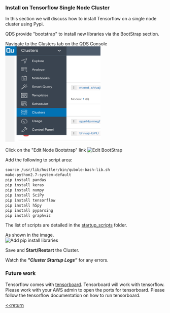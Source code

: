 ### Install on Tensorflow Single Node Cluster

In this section we will discuss how to install Tensorflow on a single node cluster using Pypi.

QDS provide "bootstrap" to install new libraries via the BootStrap section.

Navigate to the Clusters tab on the QDS Console
<br/>
<img src="/images/Screen%20Shot%202017-06-05%20at%203.13.36%20PM.png" height="300" width="300"></img>

Click on the "Edit Node Bootstrap" link
![Edit BootStrap](https://github.com/tfshivaji/deeplearning/blob/master/images/EditBootStrp01.png)

Add the following to script area:
	
	source /usr/lib/hustler/bin/qubole-bash-lib.sh
	make-python2.7-system-default
	pip install pandas
	pip install keras
	pip install numpy
	pip install SciPy
	pip install tensorflow
	pip install h5py
	pip install pyparsing
	pip install graphviz
	
The list of scripts are detailed in the [startup_scripts](/startup_scripts) folder.

As shown in the image.	
![Add pip install libraries](https://github.com/tfshivaji/deeplearning/blob/master/images/EditBootStrap02.png)

Save and **Start/Restart** the Cluster.

Watch the ***"Cluster Startup Logs"*** for any errors.

### Future work 

Tensorflow comes with [tensorboard](https://www.tensorflow.org/get_started/summaries_and_tensorboard). Tensorboard will work with tensorflow. Please work with your AWS admin to open the ports for tensorboard. Please follow the tensorflow documentation on how to run tensorboard. 

[<<return](https://github.com/tfshivaji/deeplearning) 
